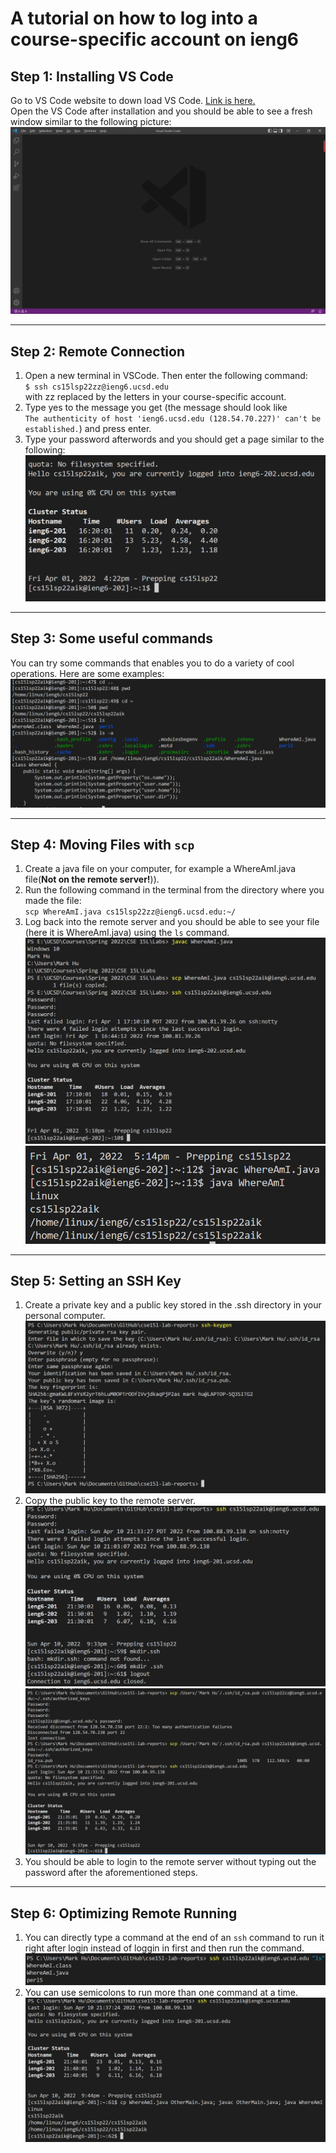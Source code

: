 # A tutorial on how to log into a course-specific account on ieng6

## **Step 1: Installing VS Code** 
Go to VS Code website to down load VS Code. [Link is here.](https://code.visualstudio.com/)  
Open the VS Code after installation and you should be able to see a fresh window similar to the following picture:  
![image](VS_Code_Homepage.png)  
***

## **Step 2: Remote Connection**  
1. Open a new terminal in VSCode. Then enter the following command:  
`$ ssh cs15lsp22zz@ieng6.ucsd.edu`  
with zz replaced by the letters in your course-specific account.
2. Type yes to the message you get (the message should look like  
`The authenticity of host 'ieng6.ucsd.edu (128.54.70.227)' can't be established.`) and press enter.
3. Type your password afterwords and you should get a page similar to the following:  
![image](Successful_Login.png)  
***

## **Step 3: Some useful commands**
You can try some commands that enables you to do a variety of cool operations. Here are some examples:  
![image](Some_Commands.png)  
***

## **Step 4: Moving Files with `scp`**
1. Create a java file on your computer, for example a WhereAmI.java file(**Not on the remote server!**)).
2. Run the following command in the terminal from the directory where you made the file:  
`scp WhereAmI.java cs15lsp22zz@ieng6.ucsd.edu:~/`
3. Log back into the remote server and you should be able to see your file (here it is WhereAmI.java) using the `ls` command.
![image](Copying_File_1.png)
![image](Copying_File_2.png)
***

## **Step 5: Setting an SSH Key**
1. Create a private key and a public key stored in the .ssh directory in your personal computer.
![image](SSH_Keys1.png)
2. Copy the public key to the remote server.
![image](SSH_Keys2.png)
![image](SSH_Keys3.png)
3. You should be able to login to the remote server without typing out the password after the aforementioned steps.
***

## **Step 6: Optimizing Remote Running**
1. You can directly type a command at the end of an `ssh` command to run it right after login instead of loggin in first and then run the command.
![image](Optimizing_Command1.png)  
2. You can use semicolons to run more than one command at a time.
![image](Optimizing_Command2.png)